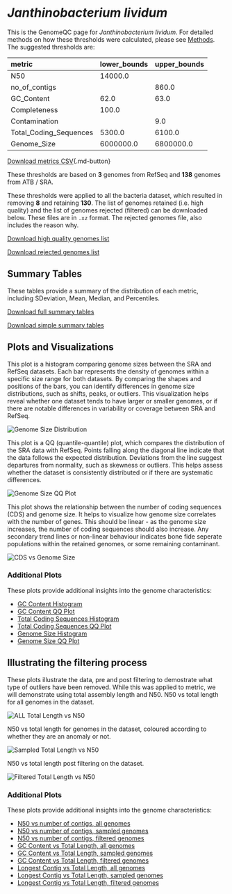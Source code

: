 # *Janthinobacterium lividum*

This is the GenomeQC page for *Janthinobacterium lividum*. For detailed methods on how these thresholds were calculated, please see [Methods](../../methods.md).
The suggested thresholds are: 

| metric                 | lower_bounds   | upper_bounds   |
|:-----------------------|:---------------|:---------------|
| N50                    | 14000.0        |                |
| no_of_contigs          |                | 860.0          |
| GC_Content             | 62.0           | 63.0           |
| Completeness           | 100.0          |                |
| Contamination          |                | 9.0            |
| Total_Coding_Sequences | 5300.0         | 6100.0         |
| Genome_Size            | 6000000.0      | 6800000.0      |

[Download metrics CSV](Janthinobacterium_lividum_metrics.csv){.md-button}


These thresholds are based on **3** genomes from RefSeq and **138** genomes from ATB / SRA.

These thresholds were applied to all the bacteria dataset, which resulted in removing **8** and retaining **130**.
The list of genomes retained (i.e. high quality) and the list of genomes rejected (filtered) can be downloaded below. These files are in `.xz` format. The rejected genomes file, also includes the reason why.

[Download high quality genomes list](Janthinobacterium_lividum_high_quality_genomes.csv.xz)


[Download rejected genomes list](Janthinobacterium_lividum_filtered_out_genomes.csv.xz)



## Summary Tables
These tables provide a summary of the distribution of each metric, including SDeviation, Mean, Median, and Percentiles.

[Download full summary tables](summary.csv)

[Download simple summary tables](selected_summary.csv)

## Plots and Visualizations

This plot is a histogram comparing genome sizes between the SRA and RefSeq datasets. Each bar represents the density of genomes within a specific size range for both datasets. By comparing the shapes and positions of the bars, you can identify differences in genome size distributions, such as shifts, peaks, or outliers. This visualization helps reveal whether one dataset tends to have larger or smaller genomes, or if there are notable differences in variability or coverage between SRA and RefSeq.

![Genome Size Distribution](Genome_Size_refseq_histogram_kde.png)

This plot is a QQ (quantile-quantile) plot, which compares the distribution of the SRA data with RefSeq. Points falling along the diagonal line indicate that the data follows the expected distribution. Deviations from the line suggest departures from normality, such as skewness or outliers. This helps assess whether the dataset is consistently distributed or if there are systematic differences.

![Genome Size QQ Plot](Genome_Size_refseq_qqplot.png)

This plot shows the relationship between the number of coding sequences (CDS) and genome size. It helps to visualize how genome size correlates with the number of genes. This should be linear - as the genome size increases, the number of coding sequences should also increase. Any secondary trend lines or non-linear behaviour indicates bone fide seperate populations within the retained genomes, or some remaining contaminant. 

![CDS vs Genome Size](Janthinobacterium_lividum_CDS_vs_Genome_Size.png)

### Additional Plots

These plots provide additional insights into the genome characteristics:

- [GC Content Histogram](GC_Content_refseq_histogram_kde.png)
- [GC Content QQ Plot](GC_Content_refseq_qqplot.png)
- [Total Coding Sequences Histogram](Total_Coding_Sequences_refseq_histogram_kde.png)
- [Total Coding Sequences QQ Plot](Total_Coding_Sequences_refseq_qqplot.png)
- [Genome Size Histogram](Genome_Size_refseq_histogram_kde.png)
- [Genome Size QQ Plot](Genome_Size_refseq_qqplot.png)
## Illustrating the filtering process
These plots illustrate the data, pre and post filtering to demostrate what type of outliers have been removed. While this was applied to metric, we will demonstrate using total assembly length and N50.
N50 vs total length for all genomes in the dataset.

![ALL Total Length vs N50](Janthinobacterium_lividum_all_total_length_N50.png)

N50 vs total length for genomes in the dataset, coloured according to whether they are an anomaly or not.

![Sampled Total Length vs N50](Janthinobacterium_lividum_sample_total_length_N50.png)

N50 vs total length post filtering on the dataset.

![Filtered Total Length vs N50](Janthinobacterium_lividum_filt_total_length_N50.png)

### Additional Plots

These plots provide additional insights into the genome characteristics:

- [N50 vs number of contigs, all genomes](Janthinobacterium_lividum_all_N50_number.png)
- [N50 vs number of contigs, sampled genomes](Janthinobacterium_lividum_sample_N50_number.png)
- [N50 vs number of contigs, filtered genomes](Janthinobacterium_lividum_filt_N50_number.png)
- [GC Content vs Total Length, all genomes](Janthinobacterium_lividum_all_total_length_GC_Content.png)
- [GC Content vs Total Length, sampled genomes](Janthinobacterium_lividum_sample_total_length_GC_Content.png)
- [GC Content vs Total Length, filtered genomes](Janthinobacterium_lividum_filt_total_length_GC_Content.png)
- [Longest Contig vs Total Length, all genomes](Janthinobacterium_lividum_all_total_length_longest.png)
- [Longest Contig vs Total Length, sampled genomes](Janthinobacterium_lividum_sample_total_length_longest.png)
- [Longest Contig vs Total Length, filtered genomes](Janthinobacterium_lividum_filt_total_length_longest.png)
